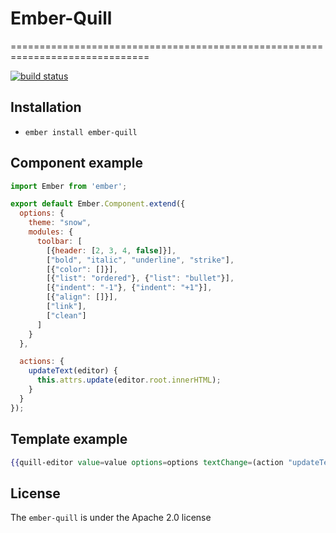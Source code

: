 # Ember-Quill
==============================================================================

[![build status](https://gitlab.com/noppo/ember-quill/badges/master/build.svg)](https://gitlab.com/noppo/ember-quill/commits/master)



Installation
------------------------------------------------------------------------------

* `ember install ember-quill`

## Component example
```javascript
import Ember from 'ember';

export default Ember.Component.extend({
  options: {
    theme: "snow",
    modules: {
      toolbar: [
        [{header: [2, 3, 4, false]}],
        ["bold", "italic", "underline", "strike"],
        [{"color": []}],
        [{"list": "ordered"}, {"list": "bullet"}],
        [{"indent": "-1"}, {"indent": "+1"}],
        [{"align": []}],
        ["link"],
        ["clean"]
      ]
    }
  },

  actions: {
    updateText(editor) {
      this.attrs.update(editor.root.innerHTML);
    }
  }
});

```

## Template example
```hbs
{{quill-editor value=value options=options textChange=(action "updateText")}}
```

## License
The `ember-quill` is under the Apache 2.0 license
